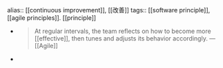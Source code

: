 alias:: [[continuous improvement]], [[改善]]
tags:: [[software principle]], [[agile principles]]. [[principle]]

- > At regular intervals, the team reflects on how to become more [[effective]], then tunes and adjusts its behavior accordingly. — [[Agile]]
-